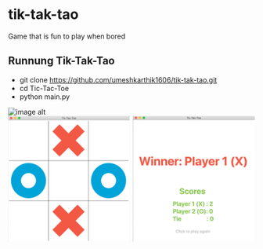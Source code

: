 # tik-tak-tao
Game that is fun to play when bored

## Runnung Tik-Tak-Tao
- git clone https://github.com/umeshkarthik1606/tik-tak-tao.git
- cd Tic-Tac-Toe
- python main.py

![image alt]("https://github.com/umeshkarthik1606/tik-tak-tao/blob/main/preview.gif")
![image alt](https://github.com/umeshkarthik1606/tik-tak-tao/blob/main/screenshot.png)
